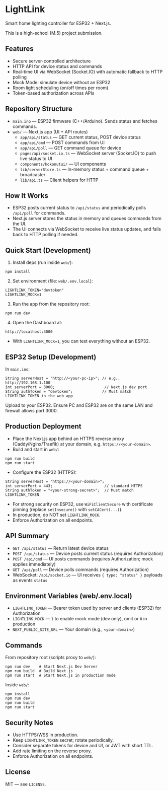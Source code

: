 # LightLink

Smart home lighting controller for ESP32 + Next.js.

This is a high-school (M.5) project submission.

## Features

- Secure server-controlled architecture
- HTTP API for device status and commands
- Real-time UI via WebSocket (Socket.IO) with automatic fallback to HTTP polling
- Mock Mode: simulate device without an ESP32
- Room light scheduling (on/off times per room)
- Token-based authorization across APIs

## Repository Structure

- `main.ino` — ESP32 firmware (C++/Arduino). Sends status and fetches commands.
- `web/` — Next.js app (UI + API routes)
  - `app/api/status` — GET current status, POST device status
  - `app/api/cmd` — POST commands from UI
  - `app/api/poll` — GET command queue for device
  - `pages/api/socket.io.ts` — WebSocket server (Socket.IO) to push live status to UI
  - `components/kokonutui/` — UI components
  - `lib/serverStore.ts` — In-memory status + command queue + broadcaster
  - `lib/api.ts` — Client helpers for HTTP

## How It Works

- ESP32 posts current status to `/api/status` and periodically polls `/api/poll` for commands.
- Next.js server stores the status in memory and queues commands from the UI.
- The UI connects via WebSocket to receive live status updates, and falls back to HTTP polling if needed.

## Quick Start (Development)

1) Install deps (run inside `web/`):

```
npm install
```

2) Set environment (file: `web/.env.local`):

```
LIGHTLINK_TOKEN="devtoken"
LIGHTLINK_MOCK=1
```

3) Run the app from the repository root:

```
npm run dev
```

4) Open the Dashboard at:

```
http://localhost:3000
```

- With `LIGHTLINK_MOCK=1`, you can test everything without an ESP32.

## ESP32 Setup (Development)

In `main.ino`:

```
String serverHost = "http://<your-pc-ip>"; // e.g., http://192.168.1.100
int serverPort = 3000;                      // Next.js dev port
String authToken = "devtoken";             // Must match LIGHTLINK_TOKEN in the web app
```

Upload to your ESP32. Ensure PC and ESP32 are on the same LAN and firewall allows port 3000.

## Production Deployment

- Place the Next.js app behind an HTTPS reverse proxy (Caddy/Nginx/Traefik) at your domain, e.g. `https://<your-domain>`.
- Build and start in `web/`:

```
npm run build
npm run start
```

- Configure the ESP32 (HTTPS):

```
String serverHost = "https://<your-domain>";
int serverPort = 443;                       // standard HTTPS
String authToken = "<your-strong-secret>";  // Must match LIGHTLINK_TOKEN
```

- For strong security on ESP32, use `WiFiClientSecure` with certificate pinning (replace `setInsecure()` with `setCACert(...)`).
- In production, do NOT set `LIGHTLINK_MOCK`.
- Enforce Authorization on all endpoints.

## API Summary

- `GET /api/status` — Return latest device status
- `POST /api/status` — Device posts current status (requires Authorization)
- `POST /api/cmd` — UI posts commands (requires Authorization; mock applies immediately)
- `GET /api/poll` — Device polls commands (requires Authorization)
- WebSocket: `/api/socket.io` — UI receives `{ type: "status" }` payloads as events `status`

## Environment Variables (web/.env.local)

- `LIGHTLINK_TOKEN` — Bearer token used by server and clients (ESP32) for Authorization
- `LIGHTLINK_MOCK` — `1` to enable mock mode (dev only), omit or `0` in production
- `NEXT_PUBLIC_SITE_URL` — Your domain (e.g., `<your-domain>`)

## Commands

From repository root (scripts proxy to `web/`):

```
npm run dev    # Start Next.js Dev Server
npm run build  # Build Next.js
npm run start  # Start Next.js in production mode
```

Inside `web/`:

```
npm install
npm run dev
npm run build
npm run start
```

## Security Notes

- Use HTTPS/WSS in production.
- Keep `LIGHTLINK_TOKEN` secret; rotate periodically.
- Consider separate tokens for device and UI, or JWT with short TTL.
- Add rate limiting on the reverse proxy.
- Enforce Authorization on all endpoints.

## License

MIT — see `LICENSE`.
